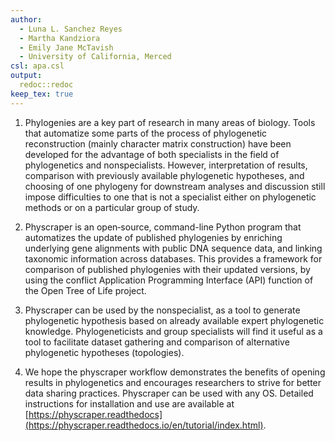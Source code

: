 ```yaml
---
author:
  - Luna L. Sanchez Reyes
  - Martha Kandziora
  - Emily Jane McTavish
  - University of California, Merced
csl: apa.csl
output:
  redoc::redoc
keep_tex: true
---
```


1. Phylogenies are a key part of research in many areas of biology. Tools that automatize
some parts of the process of phylogenetic reconstruction (mainly character matrix construction)
have been developed for the advantage of both specialists in the field of phylogenetics and nonspecialists.
However, interpretation of results, comparison with previously available phylogenetic
hypotheses, and choosing of one phylogeny for downstream analyses and discussion still impose difficulties
to one that is not a specialist either on phylogenetic methods or on a particular group of study.

1. Physcraper is an open‐source, command-line Python program that automatizes the update of published
phylogenies by enriching underlying gene alignments with public DNA sequence data, and linking taxonomic information across databases.
This provides a framework for comparison of published phylogenies with their updated versions, by using the conflict Application Programming Interface (API) function of the Open Tree of Life project.

1. Physcraper can be used by the nonspecialist, as a tool to generate phylogenetic
hypothesis based on already available expert phylogenetic knowledge.
Phylogeneticists and group specialists will find it useful as a tool to facilitate dataset gathering and comparison
of alternative phylogenetic hypotheses (topologies).

1. We hope the physcraper workflow demonstrates the benefits of opening results in phylogenetics and encourages researchers to strive for better data sharing practices. Physcraper can be used with any OS. Detailed instructions for installation and
use are available at [https://physcraper.readthedocs](https://physcraper.readthedocs.io/en/tutorial/index.html).
